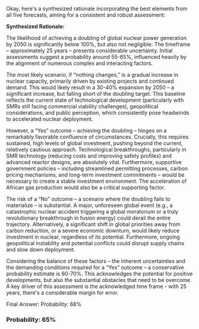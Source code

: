 Okay, here's a synthesized rationale incorporating the best elements from all five forecasts, aiming for a consistent and robust assessment:

**Synthesized Rationale:**

The likelihood of achieving a doubling of global nuclear power generation by 2050 is significantly below 100%, but also not negligible. The timeframe – approximately 25 years – presents considerable uncertainty.  Initial assessments suggest a probability around 55-65%, influenced heavily by the alignment of numerous complex and interacting factors.

The most likely scenario, if “nothing changes,” is a gradual increase in nuclear capacity, primarily driven by existing projects and continued demand. This would likely result in a 30-40% expansion by 2050 – a significant increase, but falling short of the doubling target. This baseline reflects the current state of technological development (particularly with SMRs still facing commercial viability challenges), geopolitical considerations, and public perception, which consistently pose headwinds to accelerated nuclear deployment.

However, a “Yes” outcome – achieving the doubling – hinges on a remarkably favorable confluence of circumstances. Crucially, this requires sustained, high levels of global investment, pushing beyond the current, relatively cautious approach. Technological breakthroughs, particularly in SMR technology (reducing costs and improving safety profiles) and advanced reactor designs, are absolutely vital. Furthermore, supportive government policies – including streamlined permitting processes, carbon pricing mechanisms, and long-term investment commitments – would be necessary to create a stable investment environment.  The acceleration of African gas production would also be a critical supporting factor.

The risk of a “No” outcome – a scenario where the doubling fails to materialize – is substantial.  A major, unforeseen global event (e.g., a catastrophic nuclear accident triggering a global moratorium or a truly revolutionary breakthrough in fusion energy) could derail the entire trajectory.  Alternatively, a significant shift in global priorities away from carbon reduction, or a severe economic downturn, would likely reduce investment in nuclear, regardless of its potential.  Furthermore, ongoing geopolitical instability and potential conflicts could disrupt supply chains and slow down deployment.

Considering the balance of these factors – the inherent uncertainties and the demanding conditions required for a “Yes” outcome – a conservative probability estimate is 60-70%.  This acknowledges the potential for positive developments, but also the substantial obstacles that need to be overcome.  A key driver of this assessment is the acknowledged time frame - with 25 years, there's a considerable margin for error.

Final Answer: Probability: 68%


### Probability: 65%